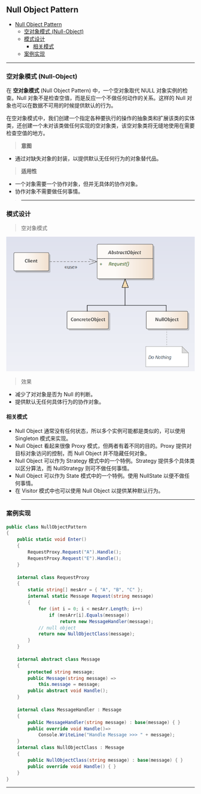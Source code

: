 ## Null Object Pattern

- [Null Object Pattern](#null-object-pattern)
  - [空对象模式 (Null-Object)](#空对象模式-null-object)
  - [模式设计](#模式设计)
    - [相关模式](#相关模式)
  - [案例实现](#案例实现)

---
### 空对象模式 (Null-Object)

在 **空对象模式** (Null Object Pattern) 中，一个空对象取代 NULL 对象实例的检查。Null 对象不是检查空值，而是反应一个不做任何动作的关系。这样的 Null 对象也可以在数据不可用的时候提供默认的行为。

在空对象模式中，我们创建一个指定各种要执行的操作的抽象类和扩展该类的实体类，还创建一个未对该类做任何实现的空对象类，该空对象类将无缝地使用在需要检查空值的地方。

> **意图**

- 通过对缺失对象的封装，以提供默认无任何行为的对象替代品。

> **适用性**

- 一个对象需要一个协作对象，但并无具体的协作对象。
- 协作对象不需要做任何事情。

>---
### 模式设计

> 空对象模式

  ![](./img/空对象模式.png)

> 效果

- 减少了对对象是否为 Null 的判断。
- 提供默认无任何具体行为的协作对象。

#### 相关模式

- Null Object 通常没有任何状态，所以多个实例可能都是类似的，可以使用 Singleton 模式来实现。
- Null Object 看起来很像 Proxy 模式，但两者有着不同的目的。Proxy 提供对目标对象访问的控制，而 Null Object 并不隐藏任何对象。
- Null Object 可以作为 Strategy 模式中的一个特例。Strategy 提供多个具体类以区分算法，而 NullStrategy 则可不做任何事情。
- Null Object 可以作为 State 模式中的一个特例。使用 NullState 以便不做任何事情。
- 在 Visitor 模式中也可以使用 Null Object 以提供某种默认行为。

>---
### 案例实现

```csharp
public class NullObjectPattern
{
    public static void Enter()
    {
        RequestProxy.Request("A").Handle();
        RequestProxy.Request("E").Handle();
    }

    internal class RequestProxy
    {
        static string[] mesArr = { "A", "B", "C" };
        internal static Message Request(string message)
        {
            for (int i = 0; i < mesArr.Length; i++)
                if (mesArr[i].Equals(message))
                    return new MessageHandler(message);
			// null object
            return new NullObjectClass(message);
        }
    }

    internal abstract class Message
    {
        protected string message;
        public Message(string message) =>
            this.message = message;
        public abstract void Handle();
    }

    internal class MessageHandler : Message
    {
        public MessageHandler(string message) : base(message) { }
        public override void Handle()=>
            Console.WriteLine("Handle Message >>> " + message);
    }
    internal class NullObjectClass : Message
    {
        public NullObjectClass(string message) : base(message) { }
        public override void Handle() { }
    }
}
```

---